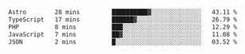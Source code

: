 <!--START_SECTION:waka-->

```txt
Astro        28 mins         ██████████▓░░░░░░░░░░░░░░   43.11 %
TypeScript   17 mins         ██████▓░░░░░░░░░░░░░░░░░░   26.79 %
PHP          8 mins          ███░░░░░░░░░░░░░░░░░░░░░░   12.29 %
JavaScript   7 mins          ██▓░░░░░░░░░░░░░░░░░░░░░░   11.08 %
JSON         2 mins          █░░░░░░░░░░░░░░░░░░░░░░░░   03.52 %
```

<!--END_SECTION:waka-->

